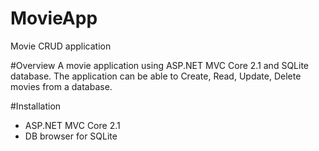 # MovieApp
Movie CRUD application

#Overview
A movie application using ASP.NET MVC Core 2.1 and SQLite database. The application can be able to Create, 
Read, Update, Delete movies from a database.  

#Installation
 - ASP.NET MVC Core 2.1
 - DB browser for SQLite
 
 
 





